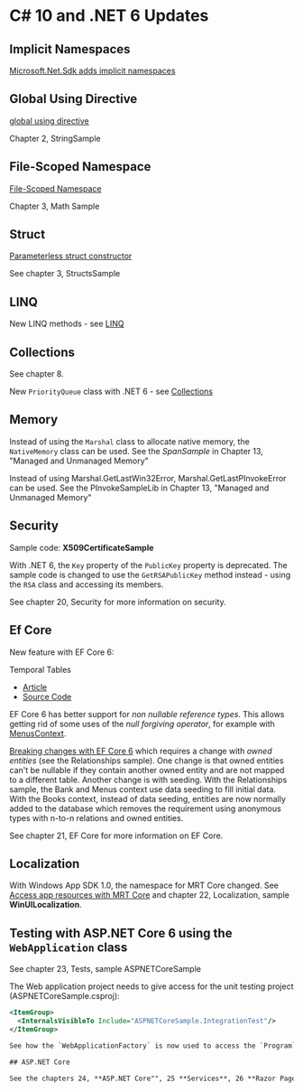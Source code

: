 # C# 10 and .NET 6 Updates

## Implicit Namespaces

[Microsoft.Net.Sdk adds implicit namespaces](https://docs.microsoft.com/en-us/dotnet/core/compatibility/sdk/6.0/implicit-namespaces)

## Global Using Directive

[global using directive](https://docs.microsoft.com/en-us/dotnet/csharp/language-reference/proposals/csharp-10.0/globalusingdirective)

Chapter 2, StringSample

## File-Scoped Namespace

[File-Scoped Namespace](https://github.com/dotnet/csharplang/issues/137)

Chapter 3, Math Sample

## Struct

[Parameterless struct constructor](https://github.com/dotnet/csharplang/issues/99)

See chapter 3, StructsSample

## LINQ

New LINQ methods - see [LINQ](1_CS/LINQ/Readme.md)

## Collections

See chapter 8.

New `PriorityQueue` class with .NET 6 - see [Collections](1_CS/Collections/Readme.md)

## Memory

Instead of using the `Marshal` class to allocate native memory, the `NativeMemory` class can be used. See the *SpanSample* in Chapter 13, "Managed and Unmanaged Memory"

Instead of using Marshal.GetLastWin32Error, Marshal.GetLastPInvokeError can be used. See the PInvokeSampleLib in Chapter 13, "Managed and Unmanaged Memory"

## Security

Sample code: **X509CertificateSample**

With .NET 6, the `Key` property of the `PublicKey` property is deprecated. The sample code is changed to use the `GetRSAPublicKey` method instead - using the `RSA` class and accessing its members.

See chapter 20, Security for more information on security.

## Ef Core

New feature with EF Core 6:

Temporal Tables

* [Article](https://csharp.christiannagel.com/2022/01/31/efcoretemporaltables/)
* [Source Code](https://github.com/ProfessionalCSharp/ProfessionalCSharp2021/blob/main/5_More/EFCore/TemporalTableSample)

EF Core 6 has better support for *non nullable reference types*. This allows getting rid of some uses of the *null forgiving operator*, for example with [MenusContext](https://github.com/ProfessionalCSharp/ProfessionalCSharp2021/blob/main/2_Libs/EFCore/Relationships/Menus/MenusContext.cs).

[Breaking changes with EF Core 6](https://docs.microsoft.com/en-us/ef/core/what-is-new/ef-core-6.0/breaking-changes) which requires a change with *owned entities* (see the Relationships sample). 
One change is that owned entities can't be nullable if they contain another owned entity and are not mapped to a different table. 
Another change is with seeding. With the Relationships sample, the Bank and Menus context use data seeding to fill initial data. With the Books context, instead of data seeding, entities are now normally added to the database which removes the requirement using anonymous types with n-to-n relations and owned entities.

See chapter 21, EF Core for more information on EF Core.

## Localization

With Windows App SDK 1.0, the namespace for MRT Core changed. See [Access app resources with MRT Core](https://docs.microsoft.com/windows/apps/windows-app-sdk/mrtcore/mrtcore-overview#access-app-resources-with-mrt-core) and chapter 22, Localization, sample **WinUILocalization**.

## Testing with ASP.NET Core 6 using the `WebApplication` class

See chapter 23, Tests, sample ASPNETCoreSample

The Web application project needs to give access for the unit testing project (ASPNETCoreSample.csproj):

```xml
<ItemGroup>
  <InternalsVisibleTo Include="ASPNETCoreSample.IntegrationTest"/>
</ItemGroup>

See how the `WebApplicationFactory` is now used to access the `Program` class from the ASP.NET Core project in the test project *ASPNETCoreSample.IntegrationTest*

## ASP.NET Core

See the chapters 24, **ASP.NET Core"", 25 **Services**, 26 **Razor Pages and MVC**, and 27, **Blazor** for changes replacing the `Startup` class with top-level statements and the new `WebApplicationBuilder` class.
